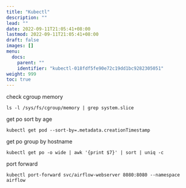 ```yaml
---
title: "Kubectl"
description: ""
lead: ""
date: 2022-09-11T21:05:41+08:00
lastmod: 2022-09-11T21:05:41+08:00
draft: false
images: []
menu:
  docs:
    parent: ""
    identifier: "kubectl-018fdf5fe90e72c19dd1bc9282305051"
weight: 999
toc: true
---
```

check cgroup memory
```shell
ls -l /sys/fs/cgroup/memory | grep system.slice
```
get po sort by age
```shell
kubectl get pod --sort-by=.metadata.creationTimestamp
```
get po group by hostname
```shell
kubectl get po -o wide | awk '{print $7}' | sort | uniq -c
```
port forward
```shell
kubectl port-forward svc/airflow-webserver 8080:8080 --namespace airflow
```


